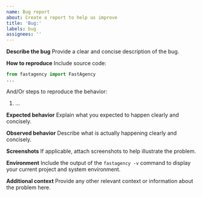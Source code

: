 ```yaml
---
name: Bug report
about: Create a report to help us improve
title: 'Bug:'
labels: bug
assignees: ''
---
```


**Describe the bug**
Provide a clear and concise description of the bug.

**How to reproduce**
Include source code:

```python
from fastagency import FastAgency
...
```

And/Or steps to reproduce the behavior:

1. ...

**Expected behavior**
Explain what you expected to happen clearly and concisely.

**Observed behavior**
Describe what is actually happening clearly and concisely.

**Screenshots**
If applicable, attach screenshots to help illustrate the problem.

**Environment**
Include the output of the `fastagency -v` command to display your current project and system environment.

**Additional context**
Provide any other relevant context or information about the problem here.
